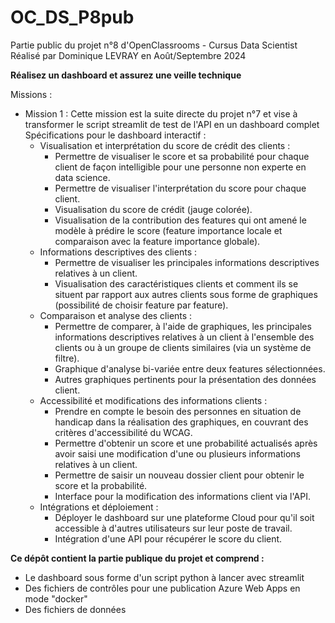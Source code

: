 # OC_DS_P8pub
Partie public du projet n°8 d'OpenClassrooms - Cursus Data Scientist 
Réalisé par Dominique LEVRAY en Août/Septembre 2024

**Réalisez un dashboard et assurez une veille technique**

Missions :
- Mission 1 :
    Cette mission est la suite directe du projet n°7 et vise à transformer le script streamlit de test de l'API en un dashboard complet
    Spécifications pour le dashboard interactif :
    - Visualisation et interprétation du score de crédit des clients :
        - Permettre de visualiser le score et sa probabilité pour chaque client de façon intelligible pour une personne non experte en data science.
        - Permettre de visualiser l'interprétation du score pour chaque client.
        - Visualisation du score de crédit (jauge colorée).
        - Visualisation de la contribution des features qui ont amené le modèle à prédire le score (feature importance locale et comparaison avec la feature importance globale).
    - Informations descriptives des clients :
        - Permettre de visualiser les principales informations descriptives relatives à un client.
        - Visualisation des caractéristiques clients et comment ils se situent par rapport aux autres clients sous forme de graphiques (possibilité de choisir feature par feature).
    - Comparaison et analyse des clients :
        - Permettre de comparer, à l'aide de graphiques, les principales informations descriptives relatives à un client à l'ensemble des clients ou à un groupe de clients similaires (via un système de filtre).
        - Graphique d'analyse bi-variée entre deux features sélectionnées.
        - Autres graphiques pertinents pour la présentation des données client.
    - Accessibilité et modifications des informations clients :
        - Prendre en compte le besoin des personnes en situation de handicap dans la réalisation des graphiques, en couvrant des critères d'accessibilité du WCAG.
        - Permettre d'obtenir un score et une probabilité actualisés après avoir saisi une modification d'une ou plusieurs informations relatives à un client.
        - Permettre de saisir un nouveau dossier client pour obtenir le score et la probabilité.
        - Interface pour la modification des informations client via l'API.
    - Intégrations et déploiement :
        - Déployer le dashboard sur une plateforme Cloud pour qu'il soit accessible à d'autres utilisateurs sur leur poste de travail.
        - Intégration d'une API pour récupérer le score du client.

**Ce dépôt contient la partie publique du projet et comprend :**
- Le dashboard sous forme d'un script python à lancer avec streamlit
- Des fichiers de contrôles pour une publication Azure Web Apps en mode "docker"
- Des fichiers de données